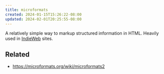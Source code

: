 ```yaml
---
title: microformats
created: 2024-01-15T15:26:22-08:00
updated: 2024-02-01T20:25:55-08:00
---
```


A relatively simple way to markup structured information in HTML. Heavily used in [IndieWeb](IndieWeb.md) sites.

## Related

* https://microformats.org/wiki/microformats2

